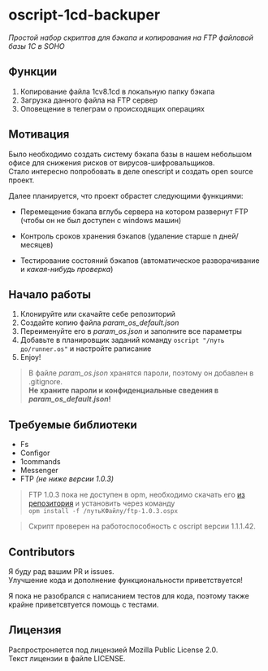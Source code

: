 # oscript-1cd-backuper

*Простой набор скриптов для бэкапа и копирования на FTP файловой базы 1С в SOHO*

## Функции

1. Копирование файла 1cv8.1cd в локальную папку бэкапа
2. Загрузка данного файла на FTP сервер
3. Оповещение в телеграм о происходящих операциях

## Мотивация

Было необходимо создать систему бэкапа базы в нашем небольшом офисе для снижения рисков от вирусов-шифровальщиков.  
Стало интересно попробовать в деле onescript и создать open source проект.  

Далее планируется, что проект обрастет следующими функциями:

* Перемещение бэкапа вглубь сервера на котором развернут FTP (чтобы он не был доступен с windows машин)
  
* Контроль сроков хранения бэкапов (удаление старше n дней/месяцев)

* Тестирование состояний бэкапов (автоматическое разворачивание и *какая-нибудь проверка*)

## Начало работы

1. Клонируйте или скачайте себе репозиторий
2. Создайте копию файла *param_os_default.json* 
3. Переименуйте его в *param_os.json* и заполните все параметры
4. Добавьте в планировщик заданий команду `oscript "/путь до/runner.os"` и настройте раписание
5. Enjoy!

>В файле *param_os.json* хранятся пароли, поэтому он добавлен в .gitignore.  
> __Не храните пароли и конфиденциальные сведения в *param_os_default.json*!__

## Требуемые библиотеки

* Fs
* Configor
* 1commands
* Messenger
* FTP *(не ниже версии 1.0.3)*

> FTP 1.0.3 пока не доступен в opm, необходимо скачать его [из репозитория](https://github.com/dmpas/oscript-ftp/releases/tag/v1.0.3-alpha1) и установить через команду  
>`opm install -f /путьКФайлу/ftp-1.0.3.ospx`

>Скрипт проверен на работоспособность с oscript версии 1.1.1.42.

## Contributors

Я буду рад вашим PR и issues.  
Улучшение кода и дополнение функциональности приветствуется!

Я пока не разобрался с написанием тестов для кода, поэтому также крайне приветсвтуется помощь с тестами.

## Лицензия

Распростроняется под лицензией Mozilla Public License 2.0.  
Текст лицензии в файле LICENSE.
